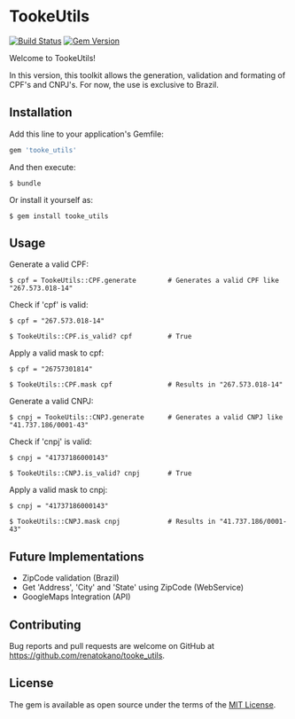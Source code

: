 # TookeUtils    
[![Build Status](https://travis-ci.org/renatokano/tooke_utils.svg?branch=master)](https://travis-ci.org/renatokano/tooke_utils)   [![Gem Version](https://badge.fury.io/rb/tooke_utils.svg)](https://badge.fury.io/rb/tooke_utils)

Welcome to TookeUtils!

In this version, this toolkit allows the generation, validation and formating of CPF's and CNPJ's. For now, the use is exclusive to Brazil.

## Installation

Add this line to your application's Gemfile:

```ruby
gem 'tooke_utils'
```

And then execute:

    $ bundle

Or install it yourself as:

    $ gem install tooke_utils

## Usage

Generate a valid CPF:

    $ cpf = TookeUtils::CPF.generate        # Generates a valid CPF like "267.573.018-14"
    
Check if 'cpf' is valid:    
    
    $ cpf = "267.573.018-14"                

    $ TookeUtils::CPF.is_valid? cpf         # True

Apply a valid mask to cpf:

    $ cpf = "26757301814"                   

    $ TookeUtils::CPF.mask cpf              # Results in "267.573.018-14"

Generate a valid CNPJ:

    $ cnpj = TookeUtils::CNPJ.generate      # Generates a valid CNPJ like "41.737.186/0001-43"

Check if 'cnpj' is valid:

    $ cnpj = "41737186000143"               

    $ TookeUtils::CNPJ.is_valid? cnpj       # True

Apply a valid mask to cnpj:

    $ cnpj = "41737186000143"               

    $ TookeUtils::CNPJ.mask cnpj            # Results in "41.737.186/0001-43"

## Future Implementations

- ZipCode validation (Brazil)
- Get 'Address', 'City' and 'State' using ZipCode (WebService)
- GoogleMaps Integration (API)

## Contributing

Bug reports and pull requests are welcome on GitHub at https://github.com/renatokano/tooke_utils.

## License

The gem is available as open source under the terms of the [MIT License](http://opensource.org/licenses/MIT).
